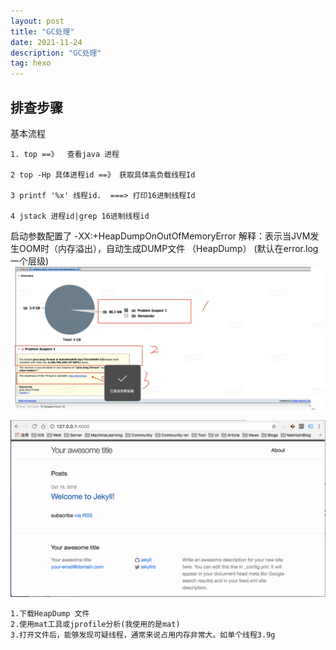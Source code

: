 ```yaml
---
layout: post
title: "GC处理"
date: 2021-11-24
description: "GC处理"
tag: hexo
---   
```


## 排查步骤
基本流程
    
    1. top ==》  查看java 进程

    2 top -Hp 具体进程id ==》 获取具体高负载线程Id

    3 printf '%x' 线程id.  ===> 打印16进制线程Id

    4 jstack 进程id|grep 16进制线程id

启动参数配置了 -XX:+HeapDumpOnOutOfMemoryError 解释：表示当JVM发生OOM时（内存溢出），自动生成DUMP文件 （HeapDump） (默认在error.log 一个层级)
![](/images/business/WX20211124-131613@2x.png)

![](/images/posts/jekyll/image1.png)

    1.下载HeapDump 文件
    2.使用mat工具或jprofile分析(我使用的是mat)
    3.打开文件后，能够发现可疑线程，通常来说占用内存非常大。如单个线程3.9g
    


    